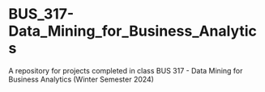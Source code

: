 # BUS_317-Data_Mining_for_Business_Analytics
A repository for projects completed in class BUS 317 - Data Mining for Business Analytics (Winter Semester 2024)
